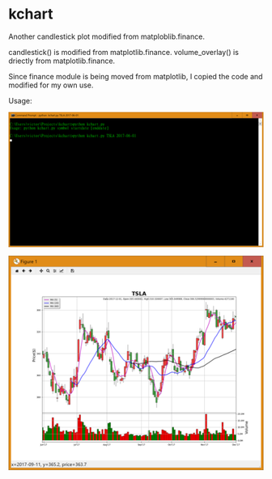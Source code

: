 # kchart

Another candlestick plot modified from matploblib.finance.

candlestick() is modified from matplotlib.finance.
volume_overlay() is driectly from matplotlib.finance.

Since finance module is being moved from matplotlib, I copied the code and modified for my own use.

Usage:

![](images/kchart1.png)

![](images/kchart2.png)
